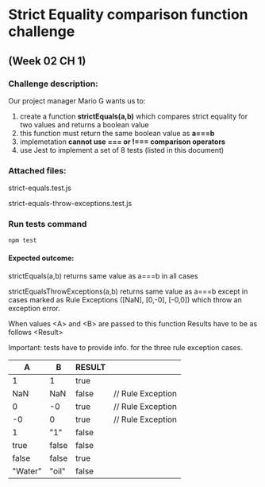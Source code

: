 # Strict Equality comparison function challenge 

## (Week 02 CH 1)

### Challenge description:

Our project manager Mario G wants us to:

1. create a function __strictEquals(a,b)__ which compares
   strict equality for two values and returns a boolean value
2. this function must return the same boolean value as __a===b__
3. implemetation __cannot use === or !=== comparison operators__
4. use Jest to implement a set of 8 tests (listed in this document)

### Attached files:

strict-equals.test.js

strict-equals-throw-exceptions.test.js

### Run tests command

`npm test`

#### Expected outcome:

strictEquals(a,b) returns same value as a===b in all cases

strictEqualsThrowExceptions(a,b) returns same value as a===b
except in cases marked as Rule Exceptions ([NaN], [0,-0], [-0,0])
which throw an exception error.

When values \<A\> and \<B\> are passed to this function
Results have to be as follows \<Result\>

Important: tests have to provide info. for the three
rule exception cases.

| A       | B     | RESULT |                   |
| ------- | ----- | ------ | ----------------- |
| 1       | 1     | true   |                   |
| NaN     | NaN   | false  | // Rule Exception |
| 0       | -0    | true   | // Rule Exception |
| -0      | 0     | true   | // Rule Exception |
| 1       | "1"   | false  |                   |
| true    | false | false  |                   |
| false   | false | true   |                   |
| "Water" | "oil" | false  |
